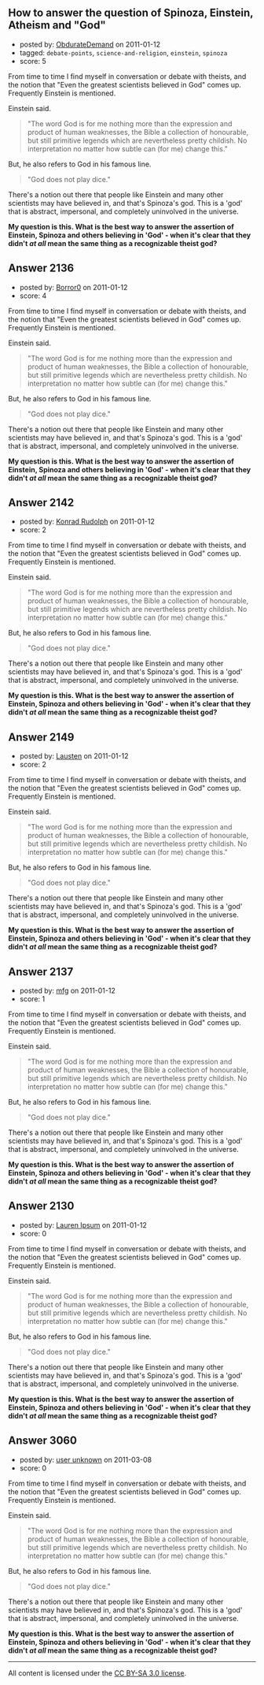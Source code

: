 ## How to answer the question of Spinoza, Einstein, Atheism and "God"

- posted by: [ObdurateDemand](https://stackexchange.com/users/-1/524-obduratedemand) on 2011-01-12
- tagged: `debate-points`, `science-and-religion`, `einstein`, `spinoza`
- score: 5

From time to time I find myself in conversation or debate with theists, and the notion that "Even the greatest scientists believed in God" comes up.  Frequently Einstein is mentioned. 

Einstein said. 
> "The word God is for me nothing more than the expression and product of human weaknesses, the Bible a collection of honourable, but still primitive legends which are nevertheless pretty childish. No interpretation no matter how subtle can (for me) change this."

But, he also refers to God in his famous line. 
> "God does not play dice."

There's a notion out there that people like Einstein and many other scientists may have believed in, and that's Spinoza's god.  This is a 'god' that is abstract, impersonal, and completely uninvolved in the universe.

**My question is this. What is the best way to answer the assertion of Einstein, Spinoza and others believing in 'God' - when it's clear that they didn't *at all* mean the same thing as a recognizable theist god?**


## Answer 2136

- posted by: [Borror0](https://stackexchange.com/users/-1/484-borror0) on 2011-01-12
- score: 4

From time to time I find myself in conversation or debate with theists, and the notion that "Even the greatest scientists believed in God" comes up.  Frequently Einstein is mentioned. 

Einstein said. 
> "The word God is for me nothing more than the expression and product of human weaknesses, the Bible a collection of honourable, but still primitive legends which are nevertheless pretty childish. No interpretation no matter how subtle can (for me) change this."

But, he also refers to God in his famous line. 
> "God does not play dice."

There's a notion out there that people like Einstein and many other scientists may have believed in, and that's Spinoza's god.  This is a 'god' that is abstract, impersonal, and completely uninvolved in the universe.

**My question is this. What is the best way to answer the assertion of Einstein, Spinoza and others believing in 'God' - when it's clear that they didn't *at all* mean the same thing as a recognizable theist god?**


## Answer 2142

- posted by: [Konrad Rudolph](https://stackexchange.com/users/-1/82-konrad-rudolph) on 2011-01-12
- score: 2

From time to time I find myself in conversation or debate with theists, and the notion that "Even the greatest scientists believed in God" comes up.  Frequently Einstein is mentioned. 

Einstein said. 
> "The word God is for me nothing more than the expression and product of human weaknesses, the Bible a collection of honourable, but still primitive legends which are nevertheless pretty childish. No interpretation no matter how subtle can (for me) change this."

But, he also refers to God in his famous line. 
> "God does not play dice."

There's a notion out there that people like Einstein and many other scientists may have believed in, and that's Spinoza's god.  This is a 'god' that is abstract, impersonal, and completely uninvolved in the universe.

**My question is this. What is the best way to answer the assertion of Einstein, Spinoza and others believing in 'God' - when it's clear that they didn't *at all* mean the same thing as a recognizable theist god?**


## Answer 2149

- posted by: [Lausten](https://stackexchange.com/users/-1/584-lausten) on 2011-01-12
- score: 2

From time to time I find myself in conversation or debate with theists, and the notion that "Even the greatest scientists believed in God" comes up.  Frequently Einstein is mentioned. 

Einstein said. 
> "The word God is for me nothing more than the expression and product of human weaknesses, the Bible a collection of honourable, but still primitive legends which are nevertheless pretty childish. No interpretation no matter how subtle can (for me) change this."

But, he also refers to God in his famous line. 
> "God does not play dice."

There's a notion out there that people like Einstein and many other scientists may have believed in, and that's Spinoza's god.  This is a 'god' that is abstract, impersonal, and completely uninvolved in the universe.

**My question is this. What is the best way to answer the assertion of Einstein, Spinoza and others believing in 'God' - when it's clear that they didn't *at all* mean the same thing as a recognizable theist god?**


## Answer 2137

- posted by: [mfg](https://stackexchange.com/users/-1/135-mfg) on 2011-01-12
- score: 1

From time to time I find myself in conversation or debate with theists, and the notion that "Even the greatest scientists believed in God" comes up.  Frequently Einstein is mentioned. 

Einstein said. 
> "The word God is for me nothing more than the expression and product of human weaknesses, the Bible a collection of honourable, but still primitive legends which are nevertheless pretty childish. No interpretation no matter how subtle can (for me) change this."

But, he also refers to God in his famous line. 
> "God does not play dice."

There's a notion out there that people like Einstein and many other scientists may have believed in, and that's Spinoza's god.  This is a 'god' that is abstract, impersonal, and completely uninvolved in the universe.

**My question is this. What is the best way to answer the assertion of Einstein, Spinoza and others believing in 'God' - when it's clear that they didn't *at all* mean the same thing as a recognizable theist god?**


## Answer 2130

- posted by: [Lauren Ipsum](https://stackexchange.com/users/-1/71-lauren-ipsum) on 2011-01-12
- score: 0

From time to time I find myself in conversation or debate with theists, and the notion that "Even the greatest scientists believed in God" comes up.  Frequently Einstein is mentioned. 

Einstein said. 
> "The word God is for me nothing more than the expression and product of human weaknesses, the Bible a collection of honourable, but still primitive legends which are nevertheless pretty childish. No interpretation no matter how subtle can (for me) change this."

But, he also refers to God in his famous line. 
> "God does not play dice."

There's a notion out there that people like Einstein and many other scientists may have believed in, and that's Spinoza's god.  This is a 'god' that is abstract, impersonal, and completely uninvolved in the universe.

**My question is this. What is the best way to answer the assertion of Einstein, Spinoza and others believing in 'God' - when it's clear that they didn't *at all* mean the same thing as a recognizable theist god?**


## Answer 3060

- posted by: [user unknown](https://stackexchange.com/users/-1/992-user-unknown) on 2011-03-08
- score: 0

From time to time I find myself in conversation or debate with theists, and the notion that "Even the greatest scientists believed in God" comes up.  Frequently Einstein is mentioned. 

Einstein said. 
> "The word God is for me nothing more than the expression and product of human weaknesses, the Bible a collection of honourable, but still primitive legends which are nevertheless pretty childish. No interpretation no matter how subtle can (for me) change this."

But, he also refers to God in his famous line. 
> "God does not play dice."

There's a notion out there that people like Einstein and many other scientists may have believed in, and that's Spinoza's god.  This is a 'god' that is abstract, impersonal, and completely uninvolved in the universe.

**My question is this. What is the best way to answer the assertion of Einstein, Spinoza and others believing in 'God' - when it's clear that they didn't *at all* mean the same thing as a recognizable theist god?**



---

All content is licensed under the [CC BY-SA 3.0 license](https://creativecommons.org/licenses/by-sa/3.0/).
